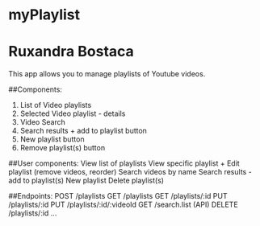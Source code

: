 # myPlaylist
# Ruxandra Bostaca
This app allows you to manage playlists of Youtube videos.

##Components:
1. List of Video playlists
2. Selected Video playlist - details
3. Video Search
4. Search results + add to playlist button
5. New playlist button
6. Remove playlist(s) button

##User components:
View list of playlists
View specific playlist + Edit playlist (remove videos, reorder)
Search videos by name
Search results - add to playlist(s)
New playlist
Delete playlist(s)

##Endpoints:
POST /playlists
GET /playlists
GET /playlists/:id
PUT /playlists/:id
PUT /playlists/:id/:videoId
GET /search.list (API)
DELETE /playlists/:id
...